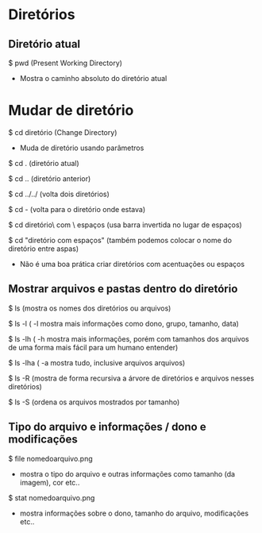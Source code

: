 # Diretórios

## Diretório atual

$ pwd (Present Working Directory)
  * Mostra o caminho absoluto do diretório atual

# Mudar de diretório

$ cd diretório (Change Directory)
  * Muda de diretório usando parâmetros

$ cd . (diretório atual)

$ cd .. (diretório anterior)

$ cd ../../ (volta dois diretórios)

$ cd - (volta para o diretório onde estava)

$ cd diretório\ com \ espaços (usa barra invertida no lugar de espaços)

$ cd "diretório com espaços" (também podemos colocar o nome do diretório entre aspas)

  * Não é uma boa prática criar diretórios com acentuações ou espaços
  
## Mostrar arquivos e pastas dentro do diretório

$ ls (mostra os nomes dos diretórios ou arquivos)

$ ls -l  ( -l mostra mais informações como dono, grupo, tamanho, data)

$ ls -lh ( -h mostra mais informações, porém com tamanhos dos arquivos de uma forma mais fácil para um humano entender)

$ ls -lha ( -a mostra tudo, inclusive arquivos arquivos)

$ ls -R (mostra de forma recursiva a árvore de diretórios e arquivos nesses diretórios)

$ ls -S (ordena os arquivos mostrados por tamanho)


## Tipo do arquivo e informações / dono e modificações

$ file nomedoarquivo.png
  * mostra o tipo do arquivo e outras informações como tamanho (da imagem), cor etc..

$ stat nomedoarquivo.png
  * mostra informações sobre o dono, tamanho do arquivo, modificações etc..
